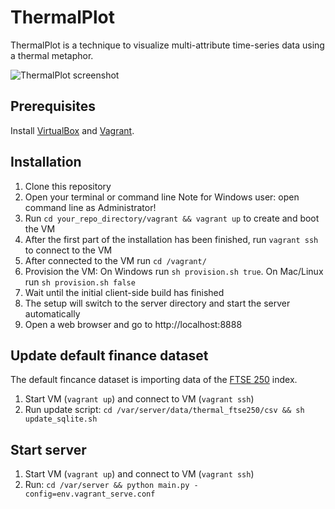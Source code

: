 # ThermalPlot

ThermalPlot is a technique to visualize multi-attribute time-series data using a thermal metaphor.

![ThermalPlot screenshot](http://thermalplot.pipes-vs-dams.at/images/card_image.png)


## Prerequisites

Install [VirtualBox](https://www.virtualbox.org/) and [Vagrant](https://www.vagrantup.com/).


## Installation

1. Clone this repository
2. Open your terminal or command line
   Note for Windows user: open command line as Administrator!
3. Run `cd your_repo_directory/vagrant && vagrant up` to create and boot the VM
4. After the first part of the installation has been finished, run `vagrant ssh` to connect to the VM
5. After connected to the VM run `cd /vagrant/`
6. Provision the VM: On Windows run `sh provision.sh true`. On Mac/Linux run `sh provision.sh false` 
7. Wait until the initial client-side build has finished 
8. The setup will switch to the server directory and start the server automatically
9. Open a web browser and go to http://localhost:8888


## Update default finance dataset

The default fincance dataset is importing data of the [FTSE 250](http://www.londonstockexchange.com/exchange/prices-and-markets/stocks/indices/summary/summary-indices.html?index=MCX) index.

1. Start VM (`vagrant up`) and connect to VM (`vagrant ssh`)
2. Run update script: `cd /var/server/data/thermal_ftse250/csv && sh update_sqlite.sh`


## Start server

1. Start VM (`vagrant up`) and connect to VM (`vagrant ssh`)
2. Run: `cd /var/server && python main.py -config=env.vagrant_serve.conf` 

